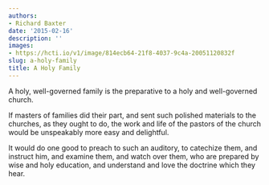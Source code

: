 ```yaml
---
authors:
- Richard Baxter
date: '2015-02-16'
description: ''
images:
- https://hcti.io/v1/image/814ecb64-21f8-4037-9c4a-20051120832f
slug: a-holy-family
title: A Holy Family
---
```


A holy, well-governed family is the preparative to a holy and well-governed church.

If masters of families did their part, and sent such polished materials to the churches, as they ought to do, the work and life of the pastors of the church would be unspeakably more easy and delightful.

It would do one good to preach to such an auditory, to catechize them, and instruct him, and examine them, and watch over them, who are prepared by wise and holy education, and understand and love the doctrine which they hear.
